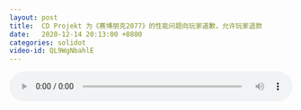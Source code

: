 ```yaml
---
layout: post
title:  CD Projekt 为《赛博朋克2077》的性能问题向玩家道歉，允许玩家退款
date:   2020-12-14 20:13:00 +0800
categories: solidot
video-id: QL9WgNbahlE
---
```


<audio src="/assets/ff9d45af0f18670a6d44b92b8e28cbf7.mp3" style="width: 100%;" controls></audio>

